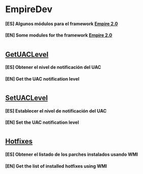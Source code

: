 # EmpireDev
#### [ES] Algunos módulos para el framework [Empire 2.0](https://github.com/empireproject/empire)
#### [EN] Some modules for the framework [Empire 2.0](https://github.com/empireproject/empire)
# 
## [GetUACLevel](lib/modules/powershell/collection/get_uac_level.py)
#### [ES] Obtener el nivel de notificación del UAC
#### [EN] Get the UAC notification level
# 
## [SetUACLevel](lib/modules/powershell/collection/set_uac_level.py)
#### [ES] Establecer el nivel de notificación del UAC
#### [EN] Set the UAC notification level
# 
## [Hotfixes](lib/modules/powershell/collection/hotfixes.py)
#### [ES] Obtener el listado de los parches instalados usando WMI
#### [EN] Get the list of installed hotfixes using WMI
